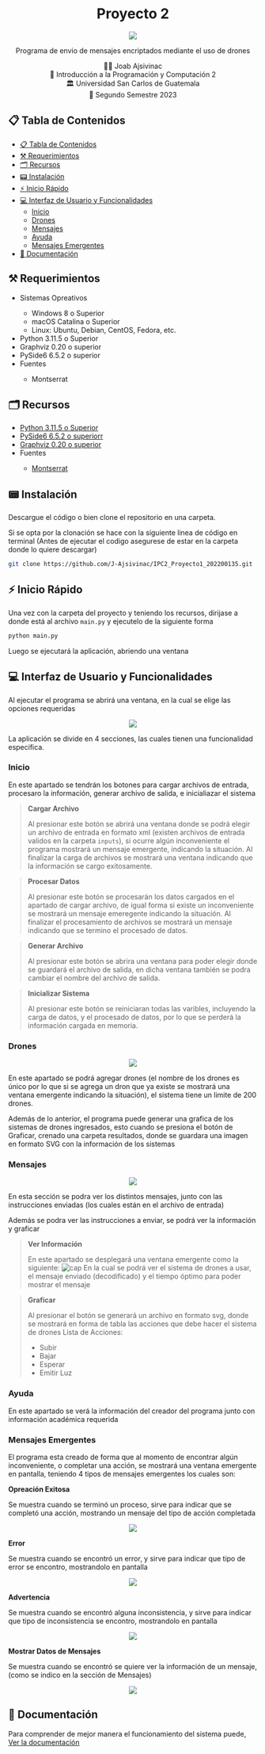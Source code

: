 <h1 align="center">Proyecto 2</h1>
<p align="center">
    <a href="#"><img src="https://i.imgur.com/iLNDwx7.png"></a>
</p>
<p align="center">Programa de envio de mensajes encriptados mediante el uso de drones</p>

<div align="center">
🙍‍♂️ Joab Ajsivinac
</div>
<div align="center">
📕 Introducción a la Programación y Computación 2
</div>
<div align="center"> 🏛 Universidad San Carlos de Guatemala</div>
<div align="center"> 📆 Segundo Semestre 2023</div>

## 📋 Tabla de Contenidos

- [📋 Tabla de Contenidos](#-tabla-de-contenidos)
- [⚒ Requerimientos](#-requerimientos)
- [🗂 Recursos](#-recursos)
- [📟 Instalación](#-instalación)
- [⚡ Inicio Rápido](#-inicio-rápido)
- [💻 Interfaz de Usuario y Funcionalidades](#-interfaz-de-usuario-y-funcionalidades)
  - [Inicio](#inicio)
  - [Drones](#drones)
  - [Mensajes](#mensajes)
  - [Ayuda](#ayuda)
  - [Mensajes Emergentes](#mensajes-emergentes)
- [📖 Documentación](#-documentación)


<!-- Requerimientos -->

## ⚒ Requerimientos
<ul>
    <li>Sistemas Opreativos</li>
    <ul>
        <li>Windows 8 o Superior</li>
        <li>macOS Catalina o Superior</li>
        <li>Linux: Ubuntu, Debian, CentOS, Fedora, etc.</li>
    </ul>
    <li>Python 3.11.5 o Superior</li>
    <li>Graphviz 0.20 o superior</li>
    <li>PySide6 6.5.2 o superior</li>
    <li>Fuentes</li>
    <ul>
        <li>Montserrat</li>
    </ul>
</ul>

## 🗂 Recursos
<ul>
  <li><a href="https://www.python.org/downloads/release/python-3115/">Python 3.11.5 o Superior</a></li>
  <li><a href="https://pypi.org/project/PySide6/6.5.2/">PySide6 6.5.2 o superiorr</a></li>
  <li><a href="https://pypi.org/project/graphviz/">Graphviz 0.20 o superior</a></li>
    <li>Fuentes</li>
    <ul>
        <li><a href="https://fonts.google.com/specimen/Montserrat">Montserrat </a></li>
    </ul>
</ul>

## 📟 Instalación
Descargue el código o bien clone el repositorio en una carpeta.

Si se opta por la clonación se hace con la siguiente linea de código en terminal (Antes de ejecutar el codigo asegurese de estar en la carpeta donde lo quiere descargar)

```bash
git clone https://github.com/J-Ajsivinac/IPC2_Proyecto1_202200135.git
```

## ⚡ Inicio Rápido
Una vez con la carpeta del proyecto y teniendo los recursos, dirijase a donde está al archivo `main.py` y ejecutelo de la siguiente forma

```bash
python main.py
```

Luego se ejecutará la aplicación, abriendo una ventana

## 💻 Interfaz de Usuario y Funcionalidades
Al ejecutar el programa se abrirá una ventana, en la cual se elige las opciones requeridas
<p align="center">
    <img src="screenshots/cap1.png">
</p>

La aplicación se divide en 4 secciones, las cuales tienen una funcionalidad especifica.

### Inicio

En este apartado se tendrán los botones para cargar archivos de entrada, procesaro la información, generar archivo de salida, e inicialiazar el sistema

> **Cargar Archivo**
> 
> Al presionar este botón se abrirá una ventana donde se podrá elegir un archivo de entrada en formato xml (existen archivos de entrada validos en la carpeta `inputs`), si ocurre algún inconveniente el programa mostrará un mensaje emergente, indicando la situación. Al finalizar la carga de archivos se mostrará una ventana indicando que la información se cargo exitosamente.

> **Procesar Datos**
>
> Al presionar este botón se procesarán los datos cargados en el apartado de cargar archivo, de igual forma si existe un inconveniente se mostrará un mensaje emeregente indicando la situación. Al finalizar el procesamiento de archivos se mostrará un mensaje indicando que se termino el procesado de datos.

> **Generar Archivo**
>
> Al presionar este botón se abrira una ventana para poder elegir donde se guardará el archivo de salida, en dicha ventana también se podra cambiar el nombre del archivo de salida.

> **Inicializar Sistema**
>
> Al presionar este botón se reiniciaran todas las varibles, incluyendo la carga de datos, y el procesado de datos, por lo que se perderá la información cargada en memoria.

### Drones
<p align="center">
    <img src="screenshots/cap2.png">
</p>

En este apartado se podrá agregar drones (el nombre de los drones es único por lo que si se agrega un dron que ya existe se mostrará una ventana emergente indicando la situación), el sistema tiene un limite de 200 drones.

Además de lo anterior, el programa puede generar una grafica de los sistemas de drones ingresados, esto cuando se presiona el botón de Graficar, crenado una carpeta resultados, donde se guardara una imagen en formato SVG con la información de los sistemas

### Mensajes

<p align="center">
    <img src="screenshots/cap3.png">
</p>

En esta sección se podra ver los distintos mensajes, junto con las instrucciones enviadas (los cuales están en el archivo de entrada)

Además se podra ver las instrucciones a enviar, se podrá ver la información y graficar

> **Ver Información**
>
> En este apartado se desplegará una ventana emergente como la siguiente:
> ![cap](screenshots/msg3.png)
> En la cual se podrá ver el sistema de drones a usar, el mensaje enviado (decodificado)
> y el tiempo óptimo para poder mostrar el mensaje

> **Graficar**
>
> Al presionar el botón se generará un archivo en formato svg, donde se mostrará en forma de tabla las acciones que debe hacer el sistema de drones
> Lista de Acciones:
> * Subir
> * Bajar
> * Esperar
> * Emitir Luz

### Ayuda
En este apartado se verá la información del creador del programa junto con información académica requerida

### Mensajes Emergentes
El programa esta creado de forma que al momento de encontrar algún inconveniente, o completar una acción, se mostrará una ventana emergente en pantalla, teniendo 4 tipos de mensajes emergentes los cuales son:

**Opreación Exitosa**

Se muestra cuando se terminó un proceso, sirve para indicar que se completó una acción, mostrando un mensaje del tipo de acción completada 
<p align="center">
    <img src="screenshots/msg1.png">
</p>

**Error**

Se muestra cuando se encontró un error, y sirve para indicar que tipo de error se encontro, mostrandolo en pantalla
<p align="center">
    <img src="screenshots/msg2.png">
</p>

**Advertencia**

Se muestra cuando se encontró alguna inconsistencia, y sirve para indicar que tipo de inconsistencia se encontro, mostrandolo en pantalla
<p align="center">
    <img src="screenshots/msg4.png">
</p>

**Mostrar Datos de Mensajes**

Se muestra cuando se encontró se quiere ver la información de un mensaje, (como se indico en la sección de Mensajes)
<p align="center">
    <img src="screenshots/msg3.png">
</p>

## 📖 Documentación
Para comprender de mejor manera el funcionamiento del sistema puede, 
<a href="https://github.com/J-Ajsivinac/IPC2_Proyecto2_202200135/blob/main/Doc/Documentacion.pdf">Ver la documentación</a>